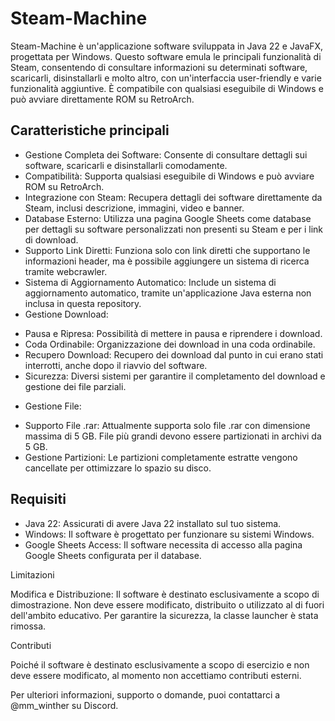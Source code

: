 # Steam-Machine

Steam-Machine è un'applicazione software sviluppata in Java 22 e JavaFX, progettata per Windows. Questo software emula le principali funzionalità di Steam, consentendo di consultare informazioni su determinati software, scaricarli, disinstallarli e molto altro, con un'interfaccia user-friendly e varie funzionalità aggiuntive. È compatibile con qualsiasi eseguibile di Windows e può avviare direttamente ROM su RetroArch.

## Caratteristiche principali

* Gestione Completa dei Software: Consente di consultare dettagli sui software, scaricarli e disinstallarli comodamente.
* Compatibilità: Supporta qualsiasi eseguibile di Windows e può avviare ROM su RetroArch.
* Integrazione con Steam: Recupera dettagli dei software direttamente da Steam, inclusi descrizione, immagini, video e banner.
* Database Esterno: Utilizza una pagina Google Sheets come database per dettagli su software personalizzati non presenti su Steam e per i link di download.
* Supporto Link Diretti: Funziona solo con link diretti che supportano le informazioni header, ma è possibile aggiungere un sistema di ricerca tramite webcrawler.
* Sistema di Aggiornamento Automatico: Include un sistema di aggiornamento automatico, tramite un'applicazione Java esterna non inclusa in questa repository.
* Gestione Download:
- Pausa e Ripresa: Possibilità di mettere in pausa e riprendere i download.
- Coda Ordinabile: Organizzazione dei download in una coda ordinabile.
- Recupero Download: Recupero dei download dal punto in cui erano stati interrotti, anche dopo il riavvio del software.
- Sicurezza: Diversi sistemi per garantire il completamento del download e gestione dei file parziali.
* Gestione File:
- Supporto File .rar: Attualmente supporta solo file .rar con dimensione massima di 5 GB. File più grandi devono essere partizionati in archivi da 5 GB.
- Gestione Partizioni: Le partizioni completamente estratte vengono cancellate per ottimizzare lo spazio su disco.

## Requisiti

* Java 22: Assicurati di avere Java 22 installato sul tuo sistema.
* Windows: Il software è progettato per funzionare su sistemi Windows.
* Google Sheets Access: Il software necessita di accesso alla pagina Google Sheets configurata per il database.

Limitazioni

Modifica e Distribuzione: Il software è destinato esclusivamente a scopo di dimostrazione. Non deve essere modificato, distribuito o utilizzato al di fuori dell'ambito educativo. Per garantire la sicurezza, la classe launcher è stata rimossa.

Contributi

Poiché il software è destinato esclusivamente a scopo di esercizio e non deve essere modificato, al momento non accettiamo contributi esterni.

Per ulteriori informazioni, supporto o domande, puoi contattarci a @mm_winther su Discord.
